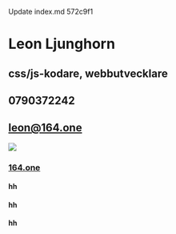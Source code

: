 Update index.md
572c9f1
<!DOCTYPE html>
<html lang="en">
<head>
 <meta charset="utf-8">
 <title>Your page title here :)</title>
 <meta name="description" content="">
 <meta name="author" content="">
 <meta name="viewport" content="width=device-width, initial-scale=1">
 <link rel="preconnect" href="https://fonts.gstatic.com/" />
 <link href="https://fonts.googleapis.com/css?family=Muli:400" rel="stylesheet" />
 <link href="//fonts.googleapis.com/css?family=Raleway:400,300,600" rel="stylesheet" type="text/css">
 <link rel="stylesheet" href="skeleton.css">
 <link rel="icon" type="image/png" href="images/favicon.png">
</head>
<body>
    <main>
<div class="divider"></div>
 <div class="skal1">
  <div class="box1">
   <h1>Leon Ljunghorn</h1>
   <h2>css/js-kodare, webbutvecklare</h2>
   <h2>0790372242</h2>
   <h2>
    <a href="#">leon@164.one</a>
   </h2>
  </div>
  <div class="box1"> <img src="https://faroutmagazine.co.uk/static/uploads/2020/02/Iggy-Pop-1977-2.jpg"></div>
 </div>
<a href="#menu1"><h3>164.one</h3></a>
</main>
<div id="menu1"><h4>hh</h4><h4>hh</h4><h4>hh</h4></div>
</body>
</html>
